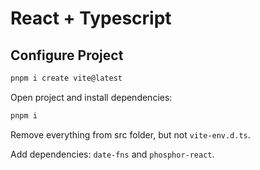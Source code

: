 # React + Typescript

## Configure Project

```bash
pnpm i create vite@latest
```

Open project and install dependencies:

```bash
pnpm i
```

Remove everything from src folder, but not `vite-env.d.ts`.

Add dependencies: `date-fns` and `phosphor-react`.
